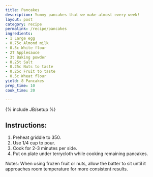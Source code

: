```yaml
---
title: Pancakes
description: Yummy pancakes that we make almost every week!
layout: post
category: recipe
permalink: /recipe/pancakes
ingredients:
- 1 Large egg
- 0.75c Almond milk
- 0.5c White flour
- 2T Applesauce
- 3t Baking powder
- 0.25t Salt
- 0.25c Nuts to taste
- 0.25c Fruit to taste
- 0.5c Wheat flour
yield: 8 Pancakes
prep_time: 10
cook_time: 20

---
```

{% include JB/setup %}

## Instructions:

1. Preheat griddle to 350.
2. Use 1/4 cup to pour.
3. Cook for 2-3 minutes per side.
4. Put on plate under terrycloth while cooking remaining pancakes.

Notes: When using frozen fruit or nuts, allow the batter to sit until it approaches room temperature for more consistent results.
